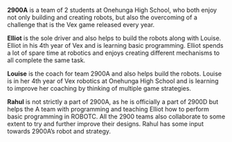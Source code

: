 **2900A** is a team of 2 students at Onehunga High School, who both enjoy not only building and creating robots, but also the overcoming of a challenge that is the Vex game released every year.

**Elliot** is the sole driver and also helps to build the robots along with Louise. Elliot in his 4th year of Vex and is learning basic programming. Elliot spends a lot of spare time at robotics and enjoys creating different mechanisms to all complete the same task.

**Louise** is the coach for team 2900A and also helps build the robots. Louise is in her 4th year of Vex robotics at Onehunga High School and is learning to improve her coaching by thinking of multiple game strategies.

**Rahul** is not strictly a part of 2900A, as he is officially a part of 2900D but helps the A team with programming and teaching Elliot how to perform basic programming in ROBOTC. All the 2900 teams also collaborate to some extent to try and further improve their designs. Rahul has some input towards 2900A’s robot and strategy.
